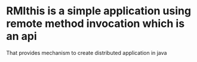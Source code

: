 # RMIthis is  a simple application using remote method invocation which is an api
That provides mechanism to create distributed application in java
